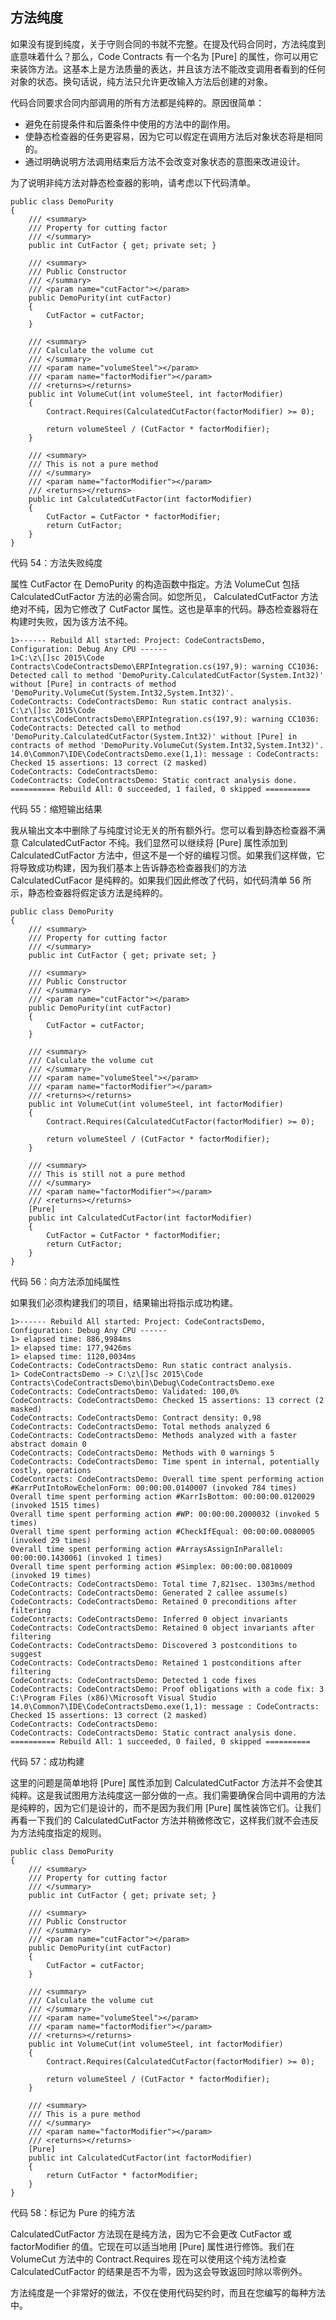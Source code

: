 ## 方法纯度

如果没有提到纯度，关于守则合同的书就不完整。在提及代码合同时，方法纯度到底意味着什么？那么，Code Contracts 有一个名为 [Pure] 的属性，你可以用它来装饰方法。这基本上是方法质量的表达，并且该方法不能改变调用者看到的任何对象的状态。换句话说，纯方法只允许更改输入方法后创建的对象。

代码合同要求合同内部调用的所有方法都是纯粹的。原因很简单：

*   避免在前提条件和后置条件中使用的方法中的副作用。
*   使静态检查器的任务更容易，因为它可以假定在调用方法后对象状态将是相同的。
*   通过明确说明方法调用结束后方法不会改变对象状态的意图来改进设计。

为了说明非纯方法对静态检查器的影响，请考虑以下代码清单。

```
public class DemoPurity
{
    /// <summary>
    /// Property for cutting factor
    /// </summary>
    public int CutFactor { get; private set; }

    /// <summary>
    /// Public Constructor
    /// </summary>
    /// <param name="cutFactor"></param>
    public DemoPurity(int cutFactor)
    {
        CutFactor = cutFactor;
    }

    /// <summary>
    /// Calculate the volume cut
    /// </summary>
    /// <param name="volumeSteel"></param>
    /// <param name="factorModifier"></param>
    /// <returns></returns>
    public int VolumeCut(int volumeSteel, int factorModifier)
    {
        Contract.Requires(CalculatedCutFactor(factorModifier) >= 0);

        return volumeSteel / (CutFactor * factorModifier);
    }

    /// <summary>
    /// This is not a pure method
    /// </summary>
    /// <param name="factorModifier"></param>
    /// <returns></returns>
    public int CalculatedCutFactor(int factorModifier)
    {
        CutFactor = CutFactor * factorModifier;
        return CutFactor;
    }    
}

```

代码 54：方法失败纯度

属性 CutFactor 在 DemoPurity 的构造函数中指定。方法 VolumeCut 包括 CalculatedCutFactor 方法的必需合同。如您所见， CalculatedCutFactor 方法绝对不纯，因为它修改了 CutFactor 属性。这也是草率的代码。静态检查器将在构建时失败，因为该方法不纯。

```
1>------ Rebuild All started: Project: CodeContractsDemo, Configuration: Debug Any CPU ------
1>C:\z\[]sc 2015\Code Contracts\CodeContractsDemo\ERPIntegration.cs(197,9): warning CC1036: Detected call to method 'DemoPurity.CalculatedCutFactor(System.Int32)' without [Pure] in contracts of method 'DemoPurity.VolumeCut(System.Int32,System.Int32)'.
CodeContracts: CodeContractsDemo: Run static contract analysis.
C:\z\[]sc 2015\Code Contracts\CodeContractsDemo\ERPIntegration.cs(197,9): warning CC1036: CodeContracts: Detected call to method 'DemoPurity.CalculatedCutFactor(System.Int32)' without [Pure] in contracts of method 'DemoPurity.VolumeCut(System.Int32,System.Int32)'.
14.0\Common7\IDE\CodeContractsDemo.exe(1,1): message : CodeContracts: Checked 15 assertions: 13 correct (2 masked)
CodeContracts: CodeContractsDemo:
CodeContracts: CodeContractsDemo: Static contract analysis done.
========== Rebuild All: 0 succeeded, 1 failed, 0 skipped ==========

```

代码 55：缩短输出结果

我从输出文本中删除了与纯度讨论无关的所有额外行。您可以看到静态检查器不满意 CalculatedCutFactor 不纯。我们显然可以继续将 [Pure] 属性添加到 CalculatedCutFactor 方法中，但这不是一个好的编程习惯。如果我们这样做，它将导致成功构建，因为我们基本上告诉静态检查器我们的方法 CalculatedCutFacor 是纯粹的。如果我们因此修改了代码，如代码清单 56 所示，静态检查器将假定该方法是纯粹的。

```
public class DemoPurity
{
    /// <summary>
    /// Property for cutting factor
    /// </summary>
    public int CutFactor { get; private set; }

    /// <summary>
    /// Public Constructor
    /// </summary>
    /// <param name="cutFactor"></param>
    public DemoPurity(int cutFactor)
    {
        CutFactor = cutFactor;
    }

    /// <summary>
    /// Calculate the volume cut
    /// </summary>
    /// <param name="volumeSteel"></param>
    /// <param name="factorModifier"></param>
    /// <returns></returns>
    public int VolumeCut(int volumeSteel, int factorModifier)
    {
        Contract.Requires(CalculatedCutFactor(factorModifier) >= 0);

        return volumeSteel / (CutFactor * factorModifier);
    }

    /// <summary>
    /// This is still not a pure method
    /// </summary>
    /// <param name="factorModifier"></param>
    /// <returns></returns>
    [Pure]
    public int CalculatedCutFactor(int factorModifier)
    {
        CutFactor = CutFactor * factorModifier;
        return CutFactor;
    }    
}

```

代码 56：向方法添加纯属性

如果我们必须构建我们的项目，结果输出将指示成功构建。

```
1>------ Rebuild All started: Project: CodeContractsDemo, Configuration: Debug Any CPU ------
1> elapsed time: 886,9984ms
1> elapsed time: 177,9426ms
1> elapsed time: 1120,0034ms
CodeContracts: CodeContractsDemo: Run static contract analysis.
1> CodeContractsDemo -> C:\z\[]sc 2015\Code Contracts\CodeContractsDemo\bin\Debug\CodeContractsDemo.exe
CodeContracts: CodeContractsDemo: Validated: 100,0%
CodeContracts: CodeContractsDemo: Checked 15 assertions: 13 correct (2 masked)
CodeContracts: CodeContractsDemo: Contract density: 0,98
CodeContracts: CodeContractsDemo: Total methods analyzed 6
CodeContracts: CodeContractsDemo: Methods analyzed with a faster abstract domain 0
CodeContracts: CodeContractsDemo: Methods with 0 warnings 5
CodeContracts: CodeContractsDemo: Time spent in internal, potentially costly, operations
CodeContracts: CodeContractsDemo: Overall time spent performing action #KarrPutIntoRowEchelonForm: 00:00:00.0140007 (invoked 784 times)
Overall time spent performing action #KarrIsBottom: 00:00:00.0120029 (invoked 1515 times)
Overall time spent performing action #WP: 00:00:00.2000032 (invoked 5 times)
Overall time spent performing action #CheckIfEqual: 00:00:00.0080005 (invoked 29 times)
Overall time spent performing action #ArraysAssignInParallel: 00:00:00.1430061 (invoked 1 times)
Overall time spent performing action #Simplex: 00:00:00.0810009 (invoked 19 times)
CodeContracts: CodeContractsDemo: Total time 7,821sec. 1303ms/method
CodeContracts: CodeContractsDemo: Generated 2 callee assume(s)
CodeContracts: CodeContractsDemo: Retained 0 preconditions after filtering
CodeContracts: CodeContractsDemo: Inferred 0 object invariants
CodeContracts: CodeContractsDemo: Retained 0 object invariants after filtering
CodeContracts: CodeContractsDemo: Discovered 3 postconditions to suggest
CodeContracts: CodeContractsDemo: Retained 1 postconditions after filtering
CodeContracts: CodeContractsDemo: Detected 1 code fixes
CodeContracts: CodeContractsDemo: Proof obligations with a code fix: 3
C:\Program Files (x86)\Microsoft Visual Studio 14.0\Common7\IDE\CodeContractsDemo.exe(1,1): message : CodeContracts: Checked 15 assertions: 13 correct (2 masked)
CodeContracts: CodeContractsDemo:
CodeContracts: CodeContractsDemo: Static contract analysis done.
========== Rebuild All: 1 succeeded, 0 failed, 0 skipped ==========

```

代码 57：成功构建

这里的问题是简单地将 [Pure] 属性添加到 CalculatedCutFactor 方法并不会使其纯粹。这是我试图用方法纯度这一部分做的一点。我们需要确保合同中调用的方法是纯粹的，因为它们是设计的，而不是因为我们用 [Pure] 属性装饰它们。让我们再看一下我们的 CalculatedCutFactor 方法并稍微修改它，这样我们就不会违反为方法纯度指定的规则。

```
public class DemoPurity
{
    /// <summary>
    /// Property for cutting factor
    /// </summary>
    public int CutFactor { get; private set; }

    /// <summary>
    /// Public Constructor
    /// </summary>
    /// <param name="cutFactor"></param>
    public DemoPurity(int cutFactor)
    {
        CutFactor = cutFactor;
    }

    /// <summary>
    /// Calculate the volume cut
    /// </summary>
    /// <param name="volumeSteel"></param>
    /// <param name="factorModifier"></param>
    /// <returns></returns>
    public int VolumeCut(int volumeSteel, int factorModifier)
    {
        Contract.Requires(CalculatedCutFactor(factorModifier) >= 0);

        return volumeSteel / (CutFactor * factorModifier);
    }

    /// <summary>
    /// This is a pure method
    /// </summary>
    /// <param name="factorModifier"></param>
    /// <returns></returns>
    [Pure]
    public int CalculatedCutFactor(int factorModifier)
    {
        return CutFactor * factorModifier;        
    }    
}

```

代码 58：标记为 Pure 的纯方法

CalculatedCutFactor 方法现在是纯方法，因为它不会更改 CutFactor 或 factorModifier 的值。它现在可以适当地用 [Pure] 属性进行修饰。我们在 VolumeCut 方法中的 Contract.Requires 现在可以使用这个纯方法检查 CalculatedCutFactor 的结果是否不为零，因为这会导致返回时除以零例外。

方法纯度是一个非常好的做法，不仅在使用代码契约时，而且在您编写的每种方法中。